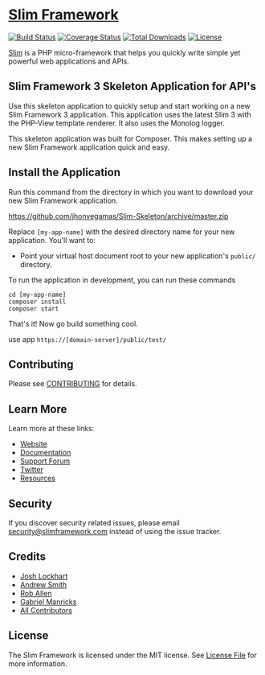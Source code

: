# [Slim Framework](https://www.slimframework.com/)

[![Build Status](https://travis-ci.org/slimphp/Slim.svg?branch=3.x)](https://travis-ci.org/slimphp/Slim)
[![Coverage Status](https://coveralls.io/repos/github/slimphp/Slim/badge.svg?branch=3.x)](https://coveralls.io/github/slimphp/Slim?branch=3.x)
[![Total Downloads](https://poser.pugx.org/slim/slim/downloads)](https://packagist.org/packages/slim/slim)
[![License](https://poser.pugx.org/slim/slim/license)](https://packagist.org/packages/slim/slim)

[Slim](https://www.slimframework.com/) is a PHP micro-framework that helps you quickly write simple yet powerful web applications and APIs.

## Slim Framework 3 Skeleton Application for API's

Use this skeleton application to quickly setup and start working on a new Slim Framework 3 application. This application uses the latest Slim 3 with the PHP-View template renderer. It also uses the Monolog logger.

This skeleton application was built for Composer. This makes setting up a new Slim Framework application quick and easy.


## Install the Application

Run this command from the directory in which you want to download your new Slim Framework application.

https://github.com/jhonvegamas/Slim-Skeleton/archive/master.zip

Replace `[my-app-name]` with the desired directory name for your new application. You'll want to:

* Point your virtual host document root to your new application's `public/` directory.

To run the application in development, you can run these commands 

	cd [my-app-name]
	composer install
	composer start

That's it! Now go build something cool.

use app `https://[domain-server]/public/test/`

## Contributing

Please see [CONTRIBUTING](CONTRIBUTING.md) for details.

## Learn More

Learn more at these links:

- [Website](https://www.slimframework.com)
- [Documentation](https://www.slimframework.com/docs/start/installation.html)
- [Support Forum](http://discourse.slimframework.com)
- [Twitter](https://twitter.com/slimphp)
- [Resources](https://github.com/xssc/awesome-slim)

## Security

If you discover security related issues, please email security@slimframework.com instead of using the issue tracker.

## Credits

- [Josh Lockhart](https://github.com/codeguy)
- [Andrew Smith](https://github.com/silentworks)
- [Rob Allen](https://github.com/akrabat)
- [Gabriel Manricks](https://github.com/gmanricks)
- [All Contributors](../../contributors)

## License

The Slim Framework is licensed under the MIT license. See [License File](LICENSE.md) for more information.
